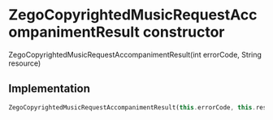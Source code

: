 


# ZegoCopyrightedMusicRequestAccompanimentResult constructor







ZegoCopyrightedMusicRequestAccompanimentResult(int errorCode, String resource)





## Implementation

```dart
ZegoCopyrightedMusicRequestAccompanimentResult(this.errorCode, this.resource);
```








